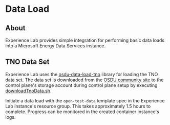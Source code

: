 # Data Load

## About

Experience Lab provides simple integration for performing basic data loads into a Microsoft Energy Data Services instance.

## TNO Data Set

Experience Lab uses the [osdu-data-load-tno](https://github.com/Azure/osdu-data-load-tno) library for loading the TNO data set. The data set is downloaded from the [OSDU community site](https://community.opengroup.org/osdu/platform/data-flow/data-loading/open-test-data) to the control plane's storage account during control plane setup by executing [downloadTnoData.sh](./open-test-data/downloadTnoData.sh).

Initiate a data load with the ```open-test-data``` template spec in the Experience Lab instance's resource group. This takes approximately 1.5 hours to complete. Progress can be monitored in the created container instance's logs.
